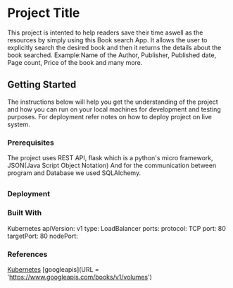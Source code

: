 # Project Title

This project is intented to help readers save their time aswell as the resources by simply using this 
Book search App. It allows the user to explicitly search the desired book and then it returns the 
details about the book searched.
Example:Name of the Author, Publisher, Published date, Page count, Price of the book and many more.

## Getting Started

The instructions below will help you get the understanding of the project and how you can run on your 
local machines for development and testing purposes. For deployment refer notes on how to deploy 
project on live system.

### Prerequisites

The project uses REST API, flask which is a python's micro framework, JSON(Java Script Object Notation)
And for the communication between program and Database we used SQLAlchemy.
 
## 



### Deployment


### Built With

Kubernetes
apiVersion: v1
type: LoadBalancer
ports:
protocol: TCP
port: 80
targetPort: 80
nodePort: 

### References

[Kubernetes](https://kubernetes.io/docs/concepts/overview/what-is-kubernetes/)
[googleapis](URL = 'https://www.googleapis.com/books/v1/volumes')
